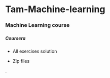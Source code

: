 # Tam-Machine-learning






### Machine Learning course
#####

#####  Coursera


* All exercises solution

* Zip files





.
